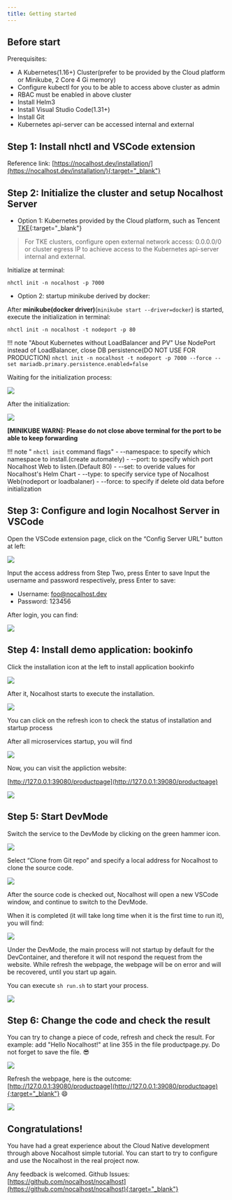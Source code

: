 ```yaml
---
title: Getting started
---
```


## Before start

Prerequisites:

- A Kubernetes(1.16+) Cluster(prefer to be provided by the Cloud platform or Minikube, 2 Core 4 Gi memory)
- Configure kubectl for you to be able to access above cluster as admin
- RBAC must be enabled in above cluster
- Install Helm3
- Install Visual Studio Code(1.31+)
- Install Git
- Kubernetes api-server can be accessed internal and external

## Step 1: Install nhctl and VSCode extension

Reference link: [https://nocalhost.dev/installation/](https://nocalhost.dev/installation/){:target="_blank"}

## Step 2: Initialize the cluster and setup Nocalhost Server

- Option 1: Kubernetes provided by the Cloud platform, such as Tencent [TKE](https://cloud.tencent.com/product/tke){:target="_blank"} 

> For TKE clusters, configure open external network access: 0.0.0.0/0 or cluster egress IP to achieve access to the Kubernetes api-server internal and external.

Initialize at terminal:

```
nhctl init -n nocalhost -p 7000
```

- Option 2: startup minikube derived by docker:

After **minikube(docker driver)**(`minikube start --driver=docker`) is started, execute the initialization in terminal:
```
nhctl init -n nocalhost -t nodeport -p 80
```

!!! note "About Kubernetes without LoadBalancer and PV"
    Use NodePort instead of LoadBalancer, close DB persistence(DO NOT USE FOR PRODUCTION)
    ```
    nhctl init -n nocalhost -t nodeport -p 7000 --force --set mariadb.primary.persistence.enabled=false
    ```

Waiting for the initialization process:

![](../assets/images/initializing.png)

After the initialization:

![](../assets/images/init-completed.png)

**[MINIKUBE WARN]: Please do not close above terminal for the port to be able to keep forwarding**

!!! note " `nhctl init` command flags"
    - --namespace: to specify which namespace to install.(create automately)
    - --port: to specify which port Nocalhost Web to listen.(Default 80)
    - --set: to overide values for Nocalhost's Helm Chart
    - --type: to specify service type of Nocalhost Web(nodeport or loadbalaner)
    - --force: to specify if delete old data before initialization

## Step 3: Configure and login Nocalhost Server in VSCode

Open the VSCode extension page, click on the “Config Server URL” button at left:

![](../assets/images/config-server-url.png)


Input the access address from Step Two, press Enter to save
Input the username and password respectively, press Enter to save:

- Username: foo@nocalhost.dev
- Password: 123456

After login, you can find:

![](../assets/images/signedin.png)

## Step 4: Install demo application: bookinfo

Click the installation icon at the left to install application  bookinfo

![](../assets/images/signedin.png)

After it, Nocalhost starts to execute the installation.

![](../assets/images/wait-for-start.png)

You can click on the refresh icon to check the status of installation and startup process

After all microservices startup, you will find

![](../assets/images/app-started.png)

Now, you can visit the appliction website: 

[http://127.0.0.1:39080/productpage](http://127.0.0.1:39080/productpage)

![](../assets/images/before-change.png)

## Step 5: Start DevMode

Switch the service to the DevMode by clicking on the green hammer icon.

![](../assets/images/click-green-hammer.png)

Select “Clone from Git repo” and specify a local address for Nocalhost to clone the source code.

![](../assets/images/clone-repo.png)

After the source code is checked out, Nocalhost will open a new VSCode window, and continue to switch to the DevMode.

When it is completed (it will take long time when it is the first time to run it), you will find:

![](../assets/images/devmode.png)

Under the DevMode, the main process will not startup by default for the DevContainer, and therefore it will not respond the request from the website. While refresh the webpage, the webpage will be on error and will be recovered, until you start up again.

You can execute `sh run.sh` to start your process.

![](../assets/images/run-sh.png)

## Step 6: Change the code and check the result

You can try to change a piece of code, refresh and check the result.
For example: add "Hello Nocalhost!" at line 355 in the file productpage.py. Do not forget to save the file. 😎 

![](../assets/images/code-changes.png)

Refresh the webpage, here is the outcome: [http://127.0.0.1:39080/productpage](http://127.0.0.1:39080/productpage){:target="_blank"}  😄

![](../assets/images/after-change.png)

## Congratulations!

You have had a great experience about the Cloud Native development through above Nocalhost simple tutorial. You can start to try to configure and use the Nocalhost in the real project now.

Any feedback is welcomed. Github Issues: [https://github.com/nocalhost/nocalhost](https://github.com/nocalhost/nocalhost){:target="_blank"}
